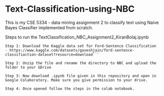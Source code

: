 # Text-Classification-using-NBC
This is my CSE 5334 - data mining assignment 2 to classify text using Naive Bayes Classifier implemented from scratch.

Steps to run the TextClassification_NBC_Assignment2_KiranBolaj.ipynb

    Step 1: Download the Kaggle data set for Ford-Sentence Classification - https://www.kaggle.com/datasets/gaveshjain/ford-sentence-classifiaction-dataset?resource=download```
    
    Step 2: Unzip the file and rename the directory to NBC and upload the folder to your GDrive
    
    Step 3: Now download .ipynb file given in this repository and open in Google Colaboratory. Make sure you give permission to your drive.
    
    Step 4: Once opened follow the steps in the colab notebook.
